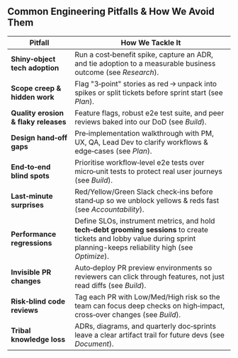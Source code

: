 ## Common Engineering Pitfalls & How We Avoid Them

| Pitfall                              | How We Tackle It                                                                                                                                                            |
| ------------------------------------ | --------------------------------------------------------------------------------------------------------------------------------------------------------------------------- |
| **Shiny‑object tech adoption**       | Run a cost‑benefit spike, capture an ADR, and tie adoption to a measurable business outcome (see *Research*).                                                               |
| **Scope creep & hidden work**        | Flag "3‑point" stories as red → unpack into spikes or split tickets before sprint start (see *Plan*).                                                                       |
| **Quality erosion & flaky releases** | Feature flags, robust e2e test suite, and peer reviews baked into our DoD (see *Build*).                                                                                    |
| **Design hand‑off gaps**             | Pre‑implementation walkthrough with PM, UX, QA, Lead Dev to clarify workflows & edge‑cases (see *Plan*).                                                                    |
| **End‑to‑end blind spots**           | Prioritise workflow‑level e2e tests over micro‑unit tests to protect real user journeys (see *Build*).                                                                      |
| **Last‑minute surprises**            | Red/Yellow/Green Slack check‑ins before stand‑up so we unblock yellows & reds fast (see *Accountability*).                                                                  |
| **Performance regressions**          | Define SLOs, instrument metrics, and hold **tech‑debt grooming sessions** to create tickets and lobby value during sprint planning-keeps reliability high (see *Optimize*). |
| **Invisible PR changes**             | Auto‑deploy PR preview environments so reviewers can click through features, not just read diffs (see *Build*).                                                             |
| **Risk‑blind code reviews**          | Tag each PR with Low/Med/High risk so the team can focus deep checks on high‑impact, cross‑over changes (see *Build*).                                                      |
| **Tribal knowledge loss**            | ADRs, diagrams, and quarterly doc‑sprints leave a clear artifact trail for future devs (see *Document*).       
